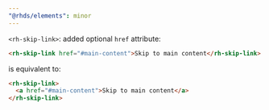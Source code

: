 ```yaml
---
"@rhds/elements": minor
---
```

`<rh-skip-link>`: added optional `href` attribute:

```html
<rh-skip-link href="#main-content">Skip to main content</rh-skip-link>
```

is equivalent to:

```html
<rh-skip-link>
  <a href="#main-content">Skip to main content</a>
</rh-skip-link>
```

